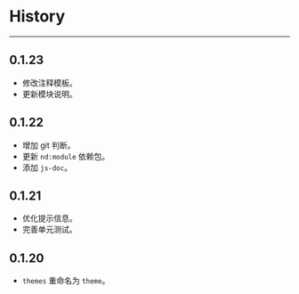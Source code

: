 # History

---

## 0.1.23

- 修改注释模板。
- 更新模块说明。

## 0.1.22

- 增加 git 判断。
- 更新 `nd:module` 依赖包。
- 添加 `js-doc`。

## 0.1.21

- 优化提示信息。
- 完善单元测试。

## 0.1.20

- `themes` 重命名为 `theme`。
